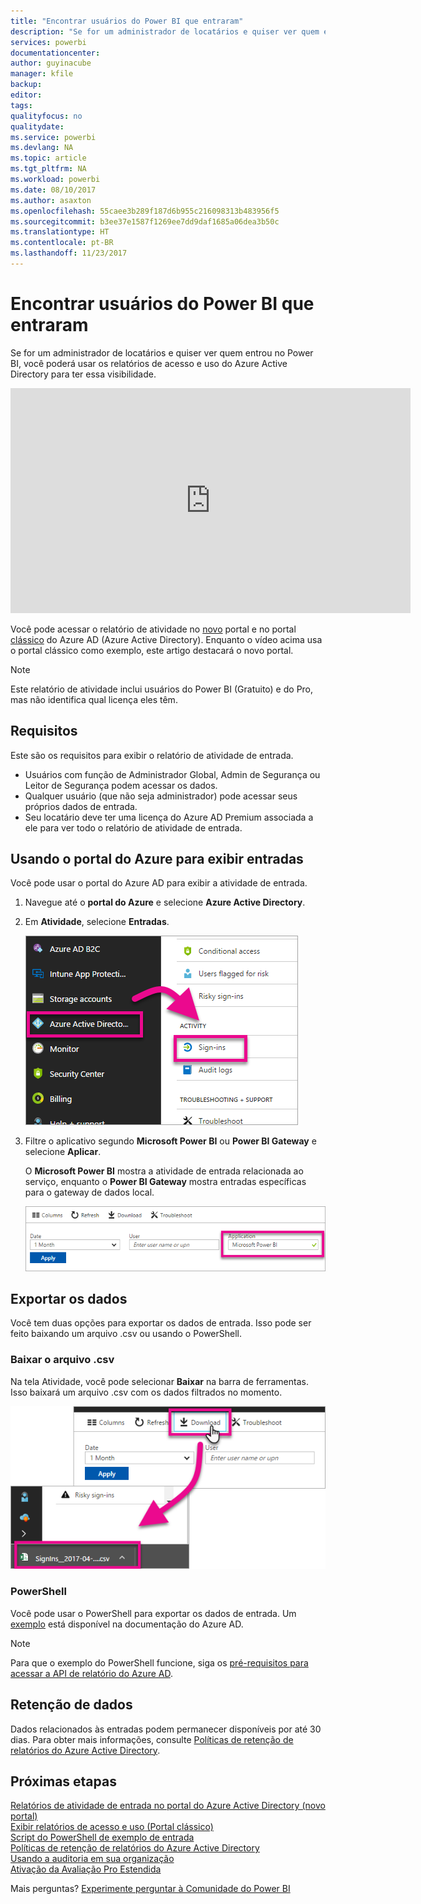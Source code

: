 ```yaml
---
title: "Encontrar usuários do Power BI que entraram"
description: "Se for um administrador de locatários e quiser ver quem entrou no Power BI, você poderá usar os relatórios de acesso e uso do Azure Active Directory para ter essa visibilidade."
services: powerbi
documentationcenter: 
author: guyinacube
manager: kfile
backup: 
editor: 
tags: 
qualityfocus: no
qualitydate: 
ms.service: powerbi
ms.devlang: NA
ms.topic: article
ms.tgt_pltfrm: NA
ms.workload: powerbi
ms.date: 08/10/2017
ms.author: asaxton
ms.openlocfilehash: 55caee3b289f187d6b955c216098313b483956f5
ms.sourcegitcommit: b3ee37e1587f1269ee7dd9daf1685a06dea3b50c
ms.translationtype: HT
ms.contentlocale: pt-BR
ms.lasthandoff: 11/23/2017
---
```

# <a name="find-power-bi-users-that-have-signed-in"></a>Encontrar usuários do Power BI que entraram
Se for um administrador de locatários e quiser ver quem entrou no Power BI, você poderá usar os relatórios de acesso e uso do Azure Active Directory para ter essa visibilidade.

<iframe width="640" height="360" src="https://www.youtube.com/embed/1AVgh9w9VM8?showinfo=0" frameborder="0" allowfullscreen></iframe>

Você pode acessar o relatório de atividade no [novo](https://docs.microsoft.com/azure/active-directory/active-directory-reporting-activity-sign-ins) portal e no portal [clássico](https://docs.microsoft.com/azure/active-directory/active-directory-view-access-usage-reports) do Azure AD (Azure Active Directory). Enquanto o vídeo acima usa o portal clássico como exemplo, este artigo destacará o novo portal.

> [!NOTE]
> Este relatório de atividade inclui usuários do Power BI (Gratuito) e do Pro, mas não identifica qual licença eles têm.
> 
> 

## <a name="requirements"></a>Requisitos
Este são os requisitos para exibir o relatório de atividade de entrada.

* Usuários com função de Administrador Global, Admin de Segurança ou Leitor de Segurança podem acessar os dados.
* Qualquer usuário (que não seja administrador) pode acessar seus próprios dados de entrada.
* Seu locatário deve ter uma licença do Azure AD Premium associada a ele para ver todo o relatório de atividade de entrada.

## <a name="using-the-azure-portal-to-view-sign-ins"></a>Usando o portal do Azure para exibir entradas
Você pode usar o portal do Azure AD para exibir a atividade de entrada.

1. Navegue até o **portal do Azure** e selecione **Azure Active Directory**.
2. Em **Atividade**, selecione **Entradas**.
   
    ![](media/service-admin-access-usage/azure-portal-sign-ins.png)
3. Filtre o aplicativo segundo **Microsoft Power BI** ou **Power BI Gateway** e selecione **Aplicar**.
   
    O **Microsoft Power BI** mostra a atividade de entrada relacionada ao serviço, enquanto o **Power BI Gateway** mostra entradas específicas para o gateway de dados local.
   
    ![](media/service-admin-access-usage/sign-in-filter.png)

## <a name="export-the-data"></a>Exportar os dados
Você tem duas opções para exportar os dados de entrada. Isso pode ser feito baixando um arquivo .csv ou usando o PowerShell.

### <a name="download-csv"></a>Baixar o arquivo .csv
Na tela Atividade, você pode selecionar **Baixar** na barra de ferramentas. Isso baixará um arquivo .csv com os dados filtrados no momento.

![](media/service-admin-access-usage/download-sign-in-data-csv.png)

### <a name="powershell"></a>PowerShell
Você pode usar o PowerShell para exportar os dados de entrada. Um [exemplo](https://docs.microsoft.com/azure/active-directory/active-directory-reporting-api-sign-in-activity-samples#powershell-script) está disponível na documentação do Azure AD.

> [!NOTE]
> Para que o exemplo do PowerShell funcione, siga os [pré-requisitos para acessar a API de relatório do Azure AD](https://docs.microsoft.com/en-us/azure/active-directory/active-directory-reporting-api-prerequisites).
> 
> 

## <a name="data-retention"></a>Retenção de dados
Dados relacionados às entradas podem permanecer disponíveis por até 30 dias. Para obter mais informações, consulte [Políticas de retenção de relatórios do Azure Active Directory](https://docs.microsoft.com/azure/active-directory/active-directory-reporting-retention).

## <a name="next-steps"></a>Próximas etapas
[Relatórios de atividade de entrada no portal do Azure Active Directory (novo portal)](https://docs.microsoft.com/azure/active-directory/active-directory-reporting-activity-sign-ins)  
[Exibir relatórios de acesso e uso (Portal clássico)](https://docs.microsoft.com/azure/active-directory/active-directory-view-access-usage-reports#view-or-download-a-report)  
[Script do PowerShell de exemplo de entrada](https://docs.microsoft.com/azure/active-directory/active-directory-reporting-api-sign-in-activity-samples#powershell-script)  
[Políticas de retenção de relatórios do Azure Active Directory](https://docs.microsoft.com/azure/active-directory/active-directory-reporting-retention)  
[Usando a auditoria em sua organização](service-admin-auditing.md)  
[Ativação da Avaliação Pro Estendida](service-extended-pro-trial.md)

Mais perguntas? [Experimente perguntar à Comunidade do Power BI](https://community.powerbi.com/)

